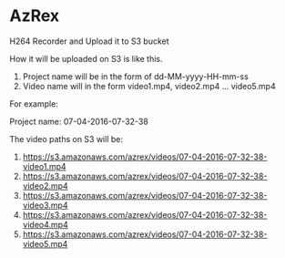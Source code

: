 # AzRex
H264 Recorder and Upload it to S3 bucket

How it will be uploaded on S3 is like this.

1. Project name will be in the form of dd-MM-yyyy-HH-mm-ss
2. Video name will in the form video1.mp4, video2.mp4 ... video5.mp4

For example:

Project name: 07-04-2016-07-32-38

The video paths on S3 will be: 
1. https://s3.amazonaws.com/azrex/videos/07-04-2016-07-32-38-video1.mp4
2. https://s3.amazonaws.com/azrex/videos/07-04-2016-07-32-38-video2.mp4
3. https://s3.amazonaws.com/azrex/videos/07-04-2016-07-32-38-video3.mp4
4. https://s3.amazonaws.com/azrex/videos/07-04-2016-07-32-38-video4.mp4
5. https://s3.amazonaws.com/azrex/videos/07-04-2016-07-32-38-video5.mp4
